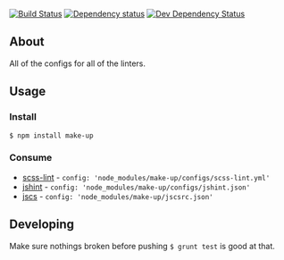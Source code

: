 [![Build Status](https://travis-ci.org/holidayextras/make-up.svg)](https://travis-ci.org/holidayextras/make-up)
[![Dependency status](https://david-dm.org/holidayextras/make-up/status.png)](https://david-dm.org/holidayextras/make-up#info=dependencies&view=table)
[![Dev Dependency Status](https://david-dm.org/holidayextras/make-up/dev-status.png)](https://david-dm.org/holidayextras/make-up#info=devDependencies&view=table)

## About

All of the configs for all of the linters.

## Usage

### Install

```
$ npm install make-up
```

### Consume

* [scss-lint](https://github.com/ahmednuaman/grunt-scss-lint) - `config: 'node_modules/make-up/configs/scss-lint.yml'`
* [jshint](https://github.com/gruntjs/grunt-contrib-jshint) - `config: 'node_modules/make-up/configs/jshint.json'`
* [jscs](https://github.com/jscs-dev/grunt-jscs) - `config: 'node_modules/make-up/jscsrc.json'`

## Developing

Make sure nothings broken before pushing `$ grunt test` is good at that.